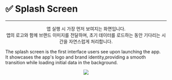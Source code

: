 #  ✅ Splash Screen
-----
<p align="center">
앱 실행 시 가장 먼저 보여지는 화면입니다.</br>
앱의 로고와 함께 브랜드 이미지를 전달하며, 초기 데이터를 로드하는 동안 기다리는 시간을 자연스럽게 처리합니다.

The splash screen is the first interface users see upon launching the app.</br>
It showcases the app's logo and brand identity,providing a smooth transition while loading initial data in the background.
</p>

<p align="center">
<image src=https://github.com/user-attachments/assets/90862492-cb49-445c-9f15-80cfde6f84b2>
</p>

